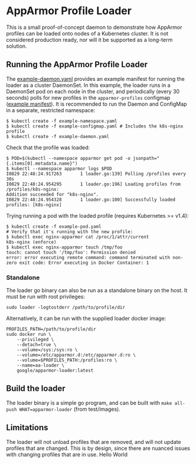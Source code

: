 # AppArmor Profile Loader

This is a small proof-of-concept daemon to demonstrate how AppArmor profiles can be loaded onto
nodes of a Kubernetes cluster. It is not considered production ready, nor will it be supported as a
long-term solution.

## Running the AppArmor Profile Loader

The [example-daemon.yaml](example-daemon.yaml) provides an example manifest for running the loader
as a cluster DaemonSet. In this example, the loader runs in a DaemonSet pod on each node in the
cluster, and periodically (every 30 seconds) polls for new profiles in the `apparmor-profiles`
configmap ([example manifest](example-configmap.yaml)). It is recommended to run the Daemon and
ConfigMap in a separate, restricted namespace:

    $ kubectl create -f example-namespace.yaml
    $ kubectl create -f example-configmap.yaml # Includes the k8s-nginx profile
    $ kubectl create -f example-daemon.yaml

Check that the profile was loaded:

    $ POD=$(kubectl --namespace apparmor get pod -o jsonpath="{.items[0].metadata.name}")
    $ kubectl --namespace apparmor logs $POD
    I0829 22:48:24.917263       1 loader.go:139] Polling /profiles every 30s
    I0829 22:48:24.954295       1 loader.go:196] Loading profiles from /profiles/k8s-nginx:
    Addition succeeded for "k8s-nginx".
    I0829 22:48:24.954328       1 loader.go:100] Successfully loaded profiles: [k8s-nginx]

Trying running a pod with the loaded profile (requires Kubernetes >= v1.4):

    $ kubectl create -f example-pod.yaml
    # Verify that it's running with the new profile:
    $ kubectl exec nginx-apparmor cat /proc/1/attr/current
    k8s-nginx (enforce)
    $ kubectl exec nginx-apparmor touch /tmp/foo
    touch: cannot touch '/tmp/foo': Permission denied
    error: error executing remote command: command terminated with non-zero exit code: Error executing in Docker Container: 1


### Standalone

The loader go binary can also be run as a standalone binary on the host. It must be run with root
privileges:

    sudo loader -logtostderr /path/to/profile/dir

Alternatively, it can be run with the supplied loader docker image:

    PROFILES_PATH=/path/to/profile/dir
    sudo docker run \
        --privileged \
        --detach=true \
        --volume=/sys:/sys:ro \
        --volume=/etc/apparmor.d:/etc/apparmor.d:ro \
        --volume=$PROFILES_PATH:/profiles:ro \
        --name=aa-loader \
        google/apparmor-loader:latest

## Build the loader

The loader binary is a simple go program, and can be built with `make all-push WHAT=apparmor-loader`
(from test/images).

## Limitations

The loader will not unload profiles that are removed, and will not update profiles that are changed.
This is by design, since there are nuanced issues with changing profiles that are in use.
Hello World
